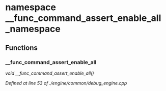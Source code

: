 # namespace __func_command_assert_enable_all_namespace



## Functions

### __func_command_assert_enable_all

*void __func_command_assert_enable_all()*

*Defined at line 53 of ./engine/common/debug_engine.cpp*



